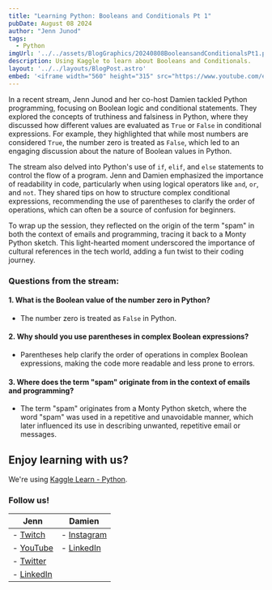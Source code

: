 ```yaml
---
title: "Learning Python: Booleans and Conditionals Pt 1"
pubDate: August 08 2024 
author: "Jenn Junod"
tags:
  - Python
imgUrl: '../../assets/BlogGraphics/20240808BooleansandConditionalsPt1.png'
description: Using Kaggle to learn about Booleans and Conditionals. 
layout: '../../layouts/BlogPost.astro'
embed: '<iframe width="560" height="315" src="https://www.youtube.com/embed/59O8z2QQAKg?si=Xiu7vuvAQKjth_Y8" title="YouTube video player" frameborder="0" allow="accelerometer; autoplay; clipboard-write; encrypted-media; gyroscope; picture-in-picture; web-share" referrerpolicy="strict-origin-when-cross-origin" allowfullscreen></iframe>'
---
```

In a recent stream, Jenn Junod and her co-host Damien tackled Python programming, focusing on Boolean logic and conditional statements. They explored the concepts of truthiness and falsiness in Python, where they discussed how different values are evaluated as `True` or `False` in conditional expressions. For example, they highlighted that while most numbers are considered `True`, the number zero is treated as `False`, which led to an engaging discussion about the nature of Boolean values in Python.

The stream also delved into Python's use of `if`, `elif`, and `else` statements to control the flow of a program. Jenn and Damien emphasized the importance of readability in code, particularly when using logical operators like `and`, `or`, and `not`. They shared tips on how to structure complex conditional expressions, recommending the use of parentheses to clarify the order of operations, which can often be a source of confusion for beginners.

To wrap up the session, they reflected on the origin of the term "spam" in both the context of emails and programming, tracing it back to a Monty Python sketch. This light-hearted moment underscored the importance of cultural references in the tech world, adding a fun twist to their coding journey.

### Questions from the stream:

#### 1. What is the Boolean value of the number zero in Python?

- The number zero is treated as `False` in Python.

#### 2. Why should you use parentheses in complex Boolean expressions?

- Parentheses help clarify the order of operations in complex Boolean expressions, making the code more readable and less prone to errors.

#### 3. Where does the term "spam" originate from in the context of emails and programming?

- The term "spam" originates from a Monty Python sketch, where the word "spam" was used in a repetitive and unavoidable manner, which later influenced its use in describing unwanted, repetitive email or messages.

## Enjoy learning with us?

We're using [Kaggle Learn - Python](https://www.kaggle.com/learn/python).
### Follow us!

| **Jenn**                                                                                                                                  | **Damien**                                                                        |
|-------------------------------------------------------------------------------------------------------------------------------------------|-----------------------------------------------------------------------------------|
| - [Twitch](https://www.twitch.tv/jennjunod)                                                                                               | - [Instagram](https://www.instagram.com/bboyjamba/)                               |
| - [YouTube](https://www.youtube.com/@jennjunod)                                                                                           | - [LinkedIn](https://www.linkedin.com/in/damienhale/)                             |
| - [Twitter](https://x.com/JennJunod)                                                                                                      |                                                                                   |
| - [LinkedIn](https://www.linkedin.com/in/jennjunod/)                                                                                      |                                                                                   |